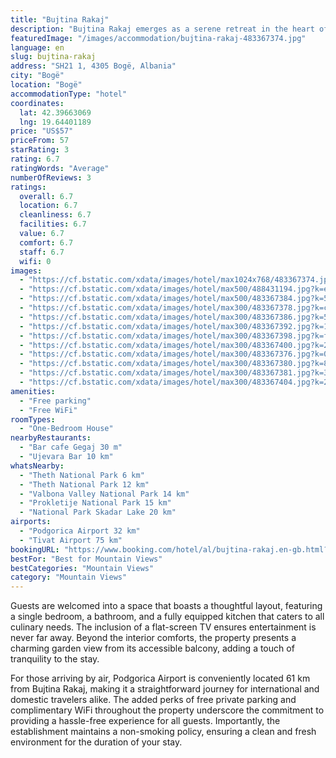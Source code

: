 ```yaml
---
title: "Bujtina Rakaj"
description: "Bujtina Rakaj emerges as a serene retreat in the heart of Bogë, offering guests a unique blend of comfort and convenience."
featuredImage: "/images/accommodation/bujtina-rakaj-483367374.jpg"
language: en
slug: bujtina-rakaj
address: "SH21 1, 4305 Bogë, Albania"
city: "Bogë"
location: "Bogë"
accommodationType: "hotel"
coordinates:
  lat: 42.39663069
  lng: 19.64401189
price: "US$57"
priceFrom: 57
starRating: 3
rating: 6.7
ratingWords: "Average"
numberOfReviews: 3
ratings:
  overall: 6.7
  location: 6.7
  cleanliness: 6.7
  facilities: 6.7
  value: 6.7
  comfort: 6.7
  staff: 6.7
  wifi: 0
images:
  - "https://cf.bstatic.com/xdata/images/hotel/max1024x768/483367374.jpg?k=ec69b440acd7bded17569075bdf7c27b2fe7a63dfff63f498a290841db4b35f0&o=&hp=1"
  - "https://cf.bstatic.com/xdata/images/hotel/max500/488431194.jpg?k=edd4c49bc5db4a1d335a10b62a122b8a422f9a6d8aec612b993ad738d7afc51f&o=&hp=1"
  - "https://cf.bstatic.com/xdata/images/hotel/max500/483367384.jpg?k=5a9d2215409e554d16fb9a5decdef485fbfe3ac4f7704923c866ffa19ea5d7d8&o=&hp=1"
  - "https://cf.bstatic.com/xdata/images/hotel/max300/483367378.jpg?k=ca0b4e471de7a39c50e9623b714676d82540ce77969b1ca7f5f23fa81d4a1098&o=&hp=1"
  - "https://cf.bstatic.com/xdata/images/hotel/max300/483367386.jpg?k=5b9b714f073f96712ca1dbbb3712c45629dba38a5656f0014d96ad768d0e8c11&o=&hp=1"
  - "https://cf.bstatic.com/xdata/images/hotel/max300/483367392.jpg?k=173b6e6e60c2983f240285e1cc4d31468daebb3795df8191f407330c28f5b0f0&o=&hp=1"
  - "https://cf.bstatic.com/xdata/images/hotel/max300/483367398.jpg?k=f25e5acb6c5de711eb3a1e72415eb335a9a01d33308f12c266778ce9efecb9df&o=&hp=1"
  - "https://cf.bstatic.com/xdata/images/hotel/max300/483367400.jpg?k=2c11ae8d150fe4d2879624aba74bbd225a80f83800db159c24ac969294c824d3&o=&hp=1"
  - "https://cf.bstatic.com/xdata/images/hotel/max300/483367376.jpg?k=07ad60bfe8edaf68b2b8558fa76c0edd5c4ab806a299218c4a78b7a6a7310c1c&o=&hp=1"
  - "https://cf.bstatic.com/xdata/images/hotel/max300/483367380.jpg?k=83769a251d124623f455fe079440fb1c8a40d2d95231ee3102d87caa82c11033&o=&hp=1"
  - "https://cf.bstatic.com/xdata/images/hotel/max300/483367381.jpg?k=3e1fd6509a4e2b17b215a6b12da253545550b6084ab0ea7f8693a45ed8aa4af1&o=&hp=1"
  - "https://cf.bstatic.com/xdata/images/hotel/max300/483367404.jpg?k=2cb3827fbb679649672ba154f3fc24877dfb4ffbfa236907bb4529a065518e8e&o=&hp=1"
amenities:
  - "Free parking"
  - "Free WiFi"
roomTypes:
  - "One-Bedroom House"
nearbyRestaurants:
  - "Bar cafe Gegaj 30 m"
  - "Ujevara Bar 10 km"
whatsNearby:
  - "Theth National Park 6 km"
  - "Theth National Park 12 km"
  - "Valbona Valley National Park 14 km"
  - "Prokletije National Park 15 km"
  - "National Park Skadar Lake 20 km"
airports:
  - "Podgorica Airport 32 km"
  - "Tivat Airport 75 km"
bookingURL: "https://www.booking.com/hotel/al/bujtina-rakaj.en-gb.html?aid=8035640"
bestFor: "Best for Mountain Views"
bestCategories: "Mountain Views"
category: "Mountain Views"
---
```


Guests are welcomed into a space that boasts a thoughtful layout, featuring a single bedroom, a bathroom, and a fully equipped kitchen that caters to all culinary needs. The inclusion of a flat-screen TV ensures entertainment is never far away. Beyond the interior comforts, the property presents a charming garden view from its accessible balcony, adding a touch of tranquility to the stay.

For those arriving by air, Podgorica Airport is conveniently located 61 km from Bujtina Rakaj, making it a straightforward journey for international and domestic travelers alike. The added perks of free private parking and complimentary WiFi throughout the property underscore the commitment to providing a hassle-free experience for all guests. Importantly, the establishment maintains a non-smoking policy, ensuring a clean and fresh environment for the duration of your stay.